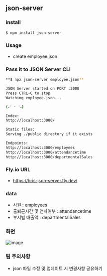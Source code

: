 ## json-server

### install 
```bash
$ npm install json-server
```

### Usage
- create employee.json

### Pass it to JSON Server CLI
```bash
**$ npx json-server employee.json**

JSON Server started on PORT :3000
Press CTRL-C to stop
Watching employee.json...

(˶ᵔ ᵕ ᵔ˶)

Index:
http://localhost:3000/

Static files:
Serving ./public directory if it exists

Endpoints:
http://localhost:3000/employees
http://localhost:3000/attendancetime
http://localhost:3000/departmentalSales
```

### Fly.io URL
- https://hris-json-server.fly.dev/

### data
- 사원 : employees
- 출퇴근시간 및 연차여부 : attendancetime
- 부서별 매출액 : departmentalSales

### 화면
![image](https://github.com/Workflow-Ease/HRIS-json-server/assets/54056684/111c60d8-397d-415c-8967-bad7755ee353)

### 팀 주의사항
- json 파일 수정 및 업데이트 시 변경사항 공유하기 
